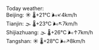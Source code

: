 Today weather:  
Beijing: ☀️   🌡️+21°C 🌬️↙4km/h  
Tianjin: 🌫  🌡️+23°C 🌬️↖7km/h  
Shijiazhuang: 🌫  🌡️+26°C 🌬️↑7km/h  
Tangshan: ☀️   🌡️+28°C 🌬️↗8km/h  

